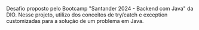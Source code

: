 Desafio proposto pelo Bootcamp "Santander 2024 - Backend com Java" da DIO. Nesse projeto, utilizo dos conceitos de try/catch e exception customizadas para a solução de um problema em Java.
